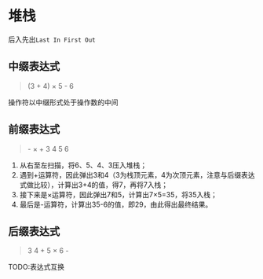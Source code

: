 # 堆栈
后入先出`Last In First Out`

## 中缀表达式
> (3 + 4) × 5 - 6

操作符以中缀形式处于操作数的中间

## 前缀表达式
> \- × + 3 4 5 6

1. 从右至左扫描，将6、5、4、3压入堆栈；
2. 遇到+运算符，因此弹出3和4（3为栈顶元素，4为次顶元素，注意与后缀表达式做比较），计算出3+4的值，得7，再将7入栈；
3. 接下来是×运算符，因此弹出7和5，计算出7×5=35，将35入栈；
4. 最后是-运算符，计算出35-6的值，即29，由此得出最终结果。

## 后缀表达式
>3 4 + 5 × 6 -

TODO:表达式互换
